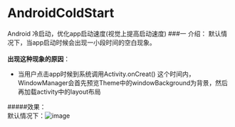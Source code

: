 # AndroidColdStart
Android 冷启动，优化app启动速度(视觉上提高启动速度)
###一 介绍：
默认情况下，当app启动时候会出现一小段时间的空白现象。<br>
<br>**出现这种现象的原因**：

*  当用户点击app时候到系统调用Activity.onCreat() 这个时间内，WindowManager会首先预览Theme中的windowBackground为背景，然后再加载activity中的layout布局

#####效果：<br>
默认情况下：![image](https://github.com/hyr0318/AndroidColdStart/blob/master/image/no_coldstart.gif)
